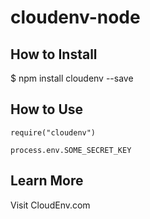 # cloudenv-node

## How to Install

$ npm install cloudenv --save

## How to Use

```
require("cloudenv")

process.env.SOME_SECRET_KEY
```

## Learn More

Visit CloudEnv.com